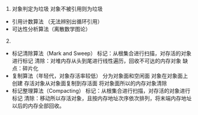 1. 对象判定为垃圾
 对象不被引用则为垃圾
 - 引用计数算法 （无法辨别出循环引用）
 - 可达性分析算法（离散数学图论）
 
2. 
  - 标记清除算法（Mark and Sweep）
  标记：从根集合进行扫描，对存活的对象进行标记
  清除：对堆内存从头到尾进行线性遍历，回收不可达的内存对象
  缺点：碎片化
  - 复制算法（年轻代，对象存活率较低）
  分为对象面和空闲面
  对象在对象面上创建
  存活对象从对象面复制到存活面
  将对象面所以的内存对象清除
  - 标记整理算法（Compacting）
   标记：从根集合进行扫描，对存活的对象进行标记
   清除：移动所以存活对象，且按内存地址次序依次排列，将末端内存地址以后的内存全部回收。